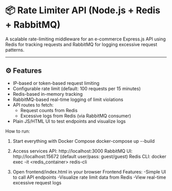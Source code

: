 # 📦 Rate Limiter API (Node.js + Redis + RabbitMQ)

A scalable rate-limiting middleware for an e-commerce Express.js API using Redis for tracking requests and RabbitMQ for logging excessive request patterns.

---

## ⚙️ Features

- IP-based or token-based request limiting
- Configurable rate limit (default: 100 requests per 15 minutes)
- Redis-based in-memory tracking
- RabbitMQ-based real-time logging of limit violations
- API routes to fetch:
  - Request counts from Redis
  - Excessive logs from Redis (via RabbitMQ consumer)
- Plain JS/HTML UI to test endpoints and visualize logs

How to run:
1. Start everything with Docker Compose
    docker-compose up --build
   
2. Access services
     API: http://localhost:3000
     RabbitMQ UI: http://localhost:15672 (default user/pass: guest/guest)
     Redis CLI: docker exec -it <redis_container> redis-cli

3. Open frontend/index.html in your browser
   Frontend Features:
    -Simple UI to call API endpoints
    -Visualize rate limit data from Redis
    -View real-time excessive request logs
